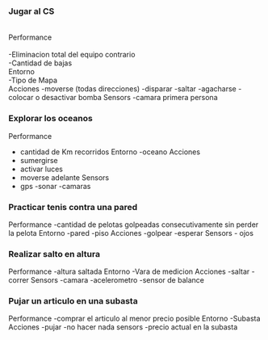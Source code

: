 <h3>Jugar al CS </h3>
<br>
Performance<br>
  <br>
  -Eliminacion total del equipo contrario
  <br>
  -Cantidad de bajas
<br>
Entorno
  <br>
  -Tipo de Mapa
  <br>
Acciones
  -moverse (todas direcciones)
  -disparar
  -saltar
  -agacharse
  -colocar o desactivar bomba
Sensors
  -camara primera persona
</p>
<h3>Explorar los oceanos </h3>

Performance
  - cantidad de Km recorridos
Entorno
  -oceano
Acciones
  - sumergirse
  - activar luces
  - moverse adelante
Sensors
  - gps
  -sonar
  -camaras

<h3>Practicar tenis contra una pared</h3>

  Performance
    -cantidad de pelotas golpeadas consecutivamente sin perder la pelota
  Entorno
    -pared
    -piso
  Acciones
    -golpear
    -esperar
  Sensors
    - ojos 
    
<h3>Realizar salto en altura</h3>

  Performance
    -altura saltada
  Entorno
    -Vara de medicion
  Acciones
    -saltar
    -correr
  Sensors
    -camara
    -acelerometro
    -sensor de balance

<h3>Pujar un articulo en una subasta</h3>

  Performance
    -comprar el articulo al menor precio posible
  Entorno
    -Subasta
  Acciones
    -pujar
    -no hacer nada
  sensors
    -precio actual en la subasta 
